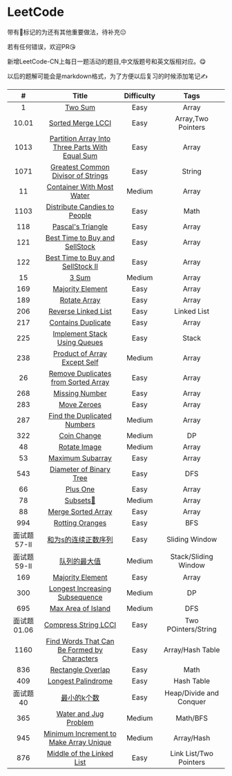 # LeetCode

带有👻标记的为还有其他重要做法，待补充😑

若有任何错误，欢迎PR😘

新增LeetCode-CN上每日一题活动的题目,中文版题号和英文版相对应。😋

以后的题解可能会是markdown格式，为了方便以后复习的时候添加笔记✍️

|      #      |                                                           Title                                                           | Difficulty |          Tags           |
|:-----------:|:-------------------------------------------------------------------------------------------------------------------------:|:----------:|:-----------------------:|
|      1      |                                              [Two Sum](/Array/1-TwoSum.cpp)                                               |    Easy    |          Array          |
|    10.01    |                            [Sorted Merge LCCI](每日一题(leetcode-cn)/10.01-SortedMergeLCCI.md)                            |    Easy    |   Array,Two Pointers    |
|    1013     | [Partition Array Into Three Parts With Equal Sum](每日一题(leetcode-cn)/1013-PartitionArrayIntoThreePartsWithEqualSum.md) |    Easy    |          Array          |
|    1071     |            [Greatest Common Divisor of Strings](每日一题(leetcode-cn)/1071-GreatestCommonDivisorofStrings.md)             |    Easy    |         String          |
|     11      |                               [Container With Most Water](/Array/11-ContainerWithMostWater)                               |   Medium   |          Array          |
|    1103     |                  [Distribute Candies to People](每日一题(leetcode-cn)/1103-DistributeCandiesToPeople.md)                  |    Easy    |          Math           |
|     118     |                                   [Pascal's Triangle](/Array/118-Pascal'sTriangle.cpp)                                    |    Easy    |          Array          |
|     121     |                        [Best Time to Buy and SellStock](/Array/121-BestTimetoBuyandSellStock.cpp)                         |    Easy    |          Array          |
|     122     |                     [Best Time to Buy and SellStock II](/Array/122-BestTimetoBuyandSellStock_II.cpp)                      |    Easy    |          Array          |
|     15      |                                                [3 Sum](/Array/15-3Sum.cpp)                                                |   Medium   |          Array          |
|     169     |                                    [Majority Element](/Array/169-MajorityElement.cpp)                                     |    Easy    |          Array          |
|     189     |                                        [Rotate Array](/Array/189-RotateArray.cpp)                                         |    Easy    |          Array          |
|     206     |                           [Reverse Linked List](每日一题(leetcode-cn)/206-ReverseLinkedList.md)                           |    Easy    |       Linked List       |
|     217     |                                  [Contains Duplicate](/Array/217-ContainsDuplicate.cpp)                                   |    Easy    |          Array          |
|     225     |                  [Implement Stack Using Queues](每日一题(leetcode-cn)/225-ImplementStackUsingQueues.md)                   |    Easy    |          Stack          |
|     238     |                          [Product of Array Except Self](/Array/238-ProductofArrayExceptSelf.cpp)                          |   Medium   |          Array          |
|     26      |                   [Remove Duplicates from Sorted Array](/Array/26-RemoveDuplicatesfromSortedArray.cpp)                    |    Easy    |          Array          |
|     268     |                                      [Missing Number](/Array/268-MissingNumber.cpp)                                       |    Easy    |          Array          |
|     283     |                                         [Move Zeroes](/Array/283-MoveZeroes.cpp)                                          |    Easy    |          Array          |
|     287     |                           [Find the Duplicated Numbers](/Array/287-FindtheDuplicateNumbers.cpp)                           |   Medium   |          Array          |
|     322     |                                  [Coin Change](每日一题(leetcode-cn)/322-CoinChange.md)                                   |   Medium   |           DP            |
|     48      |                                         [Rotate Image](/Array/48-RotateImage.cpp)                                         |   Medium   |          Array          |
|     53      |                                     [Maximum Subarray](/Array/53-MaximumSubarray.cpp)                                     |    Easy    |          Array          |
|     543     |                       [Diameter of Binary Tree](每日一题(leetcode-cn)/543-DiameterofBinaryTree.md)                        |    Easy    |           DFS           |
|     66      |                                             [Plus One](/Array/66-PlusOne.cpp)                                             |    Easy    |          Array          |
|     78      |                                            [Subsets👻](/Array/78-Subsets.cpp)                                             |   Medium   |          Array          |
|     88      |                                   [Merge Sorted Array](/Array/88-MergeSortedArray.cpp)                                    |    Easy    |          Array          |
|     994     |                              [Rotting Oranges](/每日一题(leetcode-cn)/994-RottingOranges.md)                              |    Easy    |           BFS           |
| 面试题57-II |                      [和为s的连续正数序列](每日一题(leetcode-cn)/面试题57-II-和为s的连续正数序列.md)                      |    Easy    |     Sliding Window      |
| 面试题59-II |                             [队列的最大值](每日一题(leetcode-cn)/面试题59-II-队列的最大值.md)                             |   Medium   |  Stack/Sliding Window   |
|     169     |                             [Majority Element](每日一题(leetcode-cn)/169-MajorityElement.md)                              |    Easy    |          Array          |
|     300     |                [Longest Increasing Subsequence](每日一题(leetcode-cn)/300-LongestIncreasingSubsequence.md)                |   Medium   |           DP            |
|     695     |                            [Max Area of Island](每日一题(leetcode-cn)/695-MaxAreaofIsland.md)                             |   Medium   |           DFS           |
| 面试题01.06 |                      [Compress String LCCI](每日一题(leetcode-cn)/面试题01.06-CompressStringLCCI.md)                      |    Easy    |   Two POinters/String   |
|    1160     |     [Find Words That Can Be Formed by Characters](每日一题(leetcode-cn)/1160-FindWordsThatCanBeFormedbyCharacters.md)     |    Easy    |    Array/Hash Table     |
|     836     |                            [Rectangle Overlap](每日一题(leetcode-cn)/836-RectangleOverlap.md)                             |    Easy    |          Math           |
|     409     |                           [Longest Palindrome](每日一题(leetcode-cn)/409-LongestPalindrome.md)                            |    Easy    |       Hash Table        |
|  面试题40   |                               [最小的k个数](每日一题(leetcode-cn)/面试题40-最小的k个数.md)                                |    Easy    | Heap/Divide and Conquer |
|     365     |                         [Water and Jug Problem](每日一题(leetcode-cn)/365-WaterandJugProblem.md)                          |   Medium   |        Math/BFS         |
|     945     |         [Minimum Increment to Make Array Unique](每日一题(leetcode-cn)/945-MinimumIncrementtoMakeArrayUnique.md)          |   Medium   |       Array/Hash        |
|     876     |                      [Middle of the Linked List](每日一题(leetcode-cn)/876-MiddleoftheLinkedList.md)                      |    Easy    | Link List/Two Pointers  |